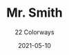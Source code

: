 ---
image_primary: "img/product_main_183_Mr-Smith-main.jpg"
image_secondary: "img/colorway_183_(1)_eskimo.jpg"
description: "Let%u2019s%20say%20you%20needed%20a%20handsome%20high%20performance%20product%20with%2022%20powerfully%20elevating%20colorways%u2026.MR.%20SMITH%20is%20your%20guy.%20A%20product%20free%20of%20lead%2C%20heavy%20metals%2C%20phthalates%20and%20formaldehyde%20%u2026.MR.%20SMITH%20does%20that.%20Stain%20resistant%2C%20bleach%20and%20mildew%20resistant%2C%20won%u2019t%20crock%2C%20crack%20or%20break%20while%20standing%20up%20to%20over%201000%20hours%20UV%20colorfastness%u2026MR.%20SMITH%20does%20that.%20Responsibly%20passes%20CAL%20117%20as%20well%20as%20Prop%2065.%A0%20A%20dependable%20%u201Csafe%20surface%u201D%20material%20made%20for%20the%20world%20we%20live%20in.%A0%20MR.%20SMITH%20owns%20that."
tags: 
  - "Textiles"
designer: "Joseph Noble"
href: "https://www.josephnoble.com/collections/mr-smith/"
title: "Mr. Smith"
subtitle: "22 Colorways"
category: "Textiles"
manufacturer: "Joseph Noble"
slug: "/manufacturers/joseph-noble/textiles/joseph-noble-mr-smith"
date: "2021-05-10"
---
